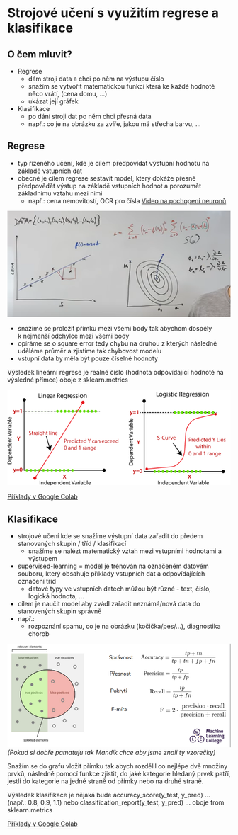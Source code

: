 # Strojové učení s využitím regrese a klasifikace

## O čem mluvit?
- Regrese
	- dám stroji data a chci po něm na výstupu číslo
	- snažím se vytvořit matematickou funkci která ke každé hodnotě něco vrátí, (cena domu, ...)
	- ukázat její gráfek
- Klasifikace
	- po dání stroji dat po něm chci přesná data
	- např.: co je na obrázku za zvíře, jakou má střecha barvu, ...

## Regrese
- typ řízeného učení, kde je cílem předpovídat výstupní hodnotu na základě vstupních dat
- obecně je cílem regrese sestavit model, který dokáže přesně předpovědět výstup na základě vstupních hodnot a porozumět základnímu vztahu mezi nimi
	- např.: cena nemovitostí, OCR pro čísla [Video na pochopení neuronů](https://youtu.be/aircAruvnKk?si=C9XAgIpqNWmIsXJ3)

![regrese](../images/18_regrese.png)

- snažíme se proložit přímku mezi všemi body tak abychom dospěly k nejmenší odchylce mezi všemi body
- opíráme se o square error tedy chybu na druhou z kterých následně uděláme průměr a zjistíme tak chybovost modelu
- vstupní data by měla být pouze číselné hodnoty

Výsledek lineární regrese je reálné číslo (hodnota odpovídající hodnotě na výsledné přímce) oboje z sklearn.metrics

![druhy regrese](../images/18_druhy_regrese.png)

[Příklady v Google Colab](https://colab.research.google.com/drive/1mOroDym6F0vWQYk_qWma0j5KsgOQHJas?usp=sharing)


## Klasifikace
- strojové učení kde se snažíme výstupní data zařadit do předem stanovaných skupin / tříd / klasifikací
	- snažíme se nalézt matematický vztah mezi vstupními hodnotami a výstupem
- supervised-learning = model je trénován na označeném datovém souboru, který obsahuje příklady vstupních dat a odpovídajících označení tříd
	- datové typy ve vstupních datech můžou být různé - text, číslo, logická hodnota, ...
- cílem je naučit model aby zvádl zařadit neznámá/nová data do stanovených skupin správně
- např.:
	- rozpoznání spamu, co je na obrázku (kočička/pes/...), diagnostika chorob

![klasifikace](../images/18_klasifikace.png)
*(Pokud si dobře pamatuju tak Mandík chce aby jsme znali ty vzorečky)*

Snažím se do grafu vložit přímku tak abych rozdělil co nejlépe dvě množiny prvků, následně pomocí funkce zjistit, do jaké kategorie hledaný prvek patří, jestli do kategorie na jedné straně od přímky nebo na druhé straně.

Výsledek klasifikace je nějaká bude accuracy_score(y_test, y_pred) … (např.: 0.8, 0.9, 1.1) nebo classification_report(y_test, y_pred) … oboje from sklearn.metrics

[Příklady v Google Colab](https://colab.research.google.com/drive/1J2j72dMF1q0Errgu2RkuMCOZUYoSiIBd?usp=sharing)

